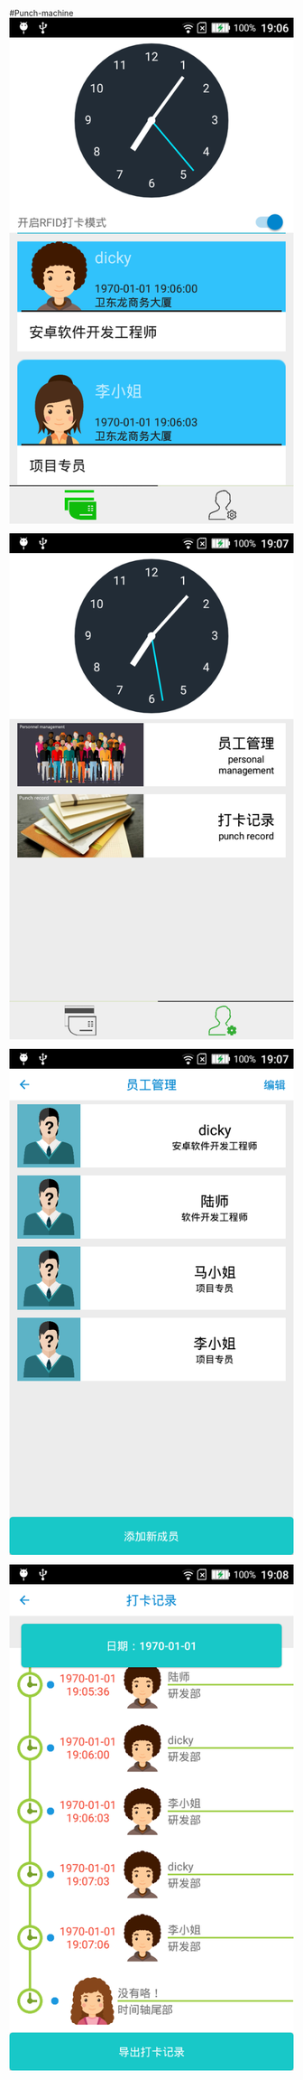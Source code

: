 #Punch-machine
![image](https://github.com/ydickyj/Punch-machine/blob/master/png/device-2017-02-10-100622.png)
 
![image](https://github.com/ydickyj/Punch-machine/blob/master/png/device-2017-02-10-100707.png)

![image](https://github.com/ydickyj/Punch-machine/blob/master/png/device-2017-02-10-100727.png)

![image](https://github.com/ydickyj/Punch-machine/blob/master/png/device-2017-02-10-100759.png)
